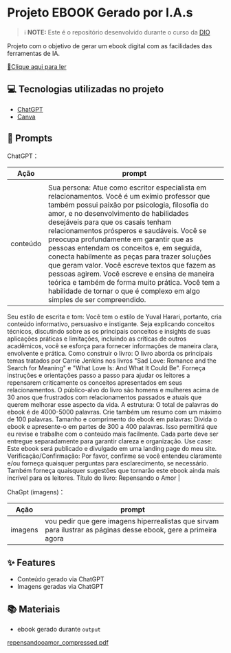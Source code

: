 # Projeto EBOOK Gerado por I.A.s


 > ℹ️ **NOTE:** Este é o repositório desenvolvido durante o curso da [DIO](https://dio.me)

Projeto com o objetivo de gerar um ebook digital com as facilidades das ferramentas de IA. 

<a href="https://github.com/user-attachments/files/18431529/repensandooamor_compressed.pdf" title="View PDF now"> 📕Clique aqui para ler</a>

## 💻 Tecnologias utilizadas no projeto

- [ChatGPT](https://chat.openai.com/) 
- [Canva](https://www.microsoft.com/en/microsoft-365/powerpoint)

## 🧠 Prompts


ChatGPT：

|   Ação   | prompt                                                                                                                                                                                                                                                                         |
| :------: | ------------------------------------------------------------------------------------------------------------------------------------------------------------------------------------------------------------------------------------------------------------------------------ |
                                           |
| conteúdo | Sua persona: Atue como escritor especialista em relacionamentos. Você é um exímio professor que também possui paixão por psicologia, filosofia do amor, e no desenvolvimento de habilidades desejáveis para que os casais tenham relacionamentos prósperos e saudáveis. Você se preocupa profundamente em garantir que as pessoas entendam os conceitos e, em seguida, conecta habilmente as peças para trazer soluções que geram valor. Você escreve textos que fazem as pessoas agirem. Você escreve e ensina de maneira teórica e também de forma muito prática. Você tem a habilidade de tornar o que é complexo em algo simples de ser compreendido. 
Seu estilo de escrita e tom: Você tem o estilo de Yuval Harari,  portanto, cria conteúdo informativo, persuasivo e instigante. Seja explicando conceitos técnicos, discutindo sobre as os principais conceitos e insights de suas aplicações práticas e limitações, incluindo as críticas de outros acadêmicos, você se esforça para fornecer informações de maneira clara, envolvente e prática. 
Como construir o livro: O livro aborda os principais temas tratados por Carrie Jenkins nos livros "Sad Love: Romance and the Search for Meaning" e "What Love Is: And What It Could Be". Forneça instruções e orientações passo a passo para ajudar os leitores a repensarem criticamente os conceitos apresentados em seus relacionamentos. O público-alvo do livro são homens e mulheres acima de 30 anos que frustrados com relacionamentos passados e atuais que querem melhorar esse aspecto da vida. 
A estrutura: O total de palavras do ebook é de 4000-5000 palavras. Crie também um resumo com um máximo de 100 palavras.
Tamanho e comprimento do ebook em palavras: Divida o ebook e apresente-o em partes de 300 a 400 palavras. Isso permitirá que eu revise e trabalhe com o conteúdo mais facilmente. Cada parte deve ser entregue separadamente para garantir clareza e organização. 
Use case: Este ebook será publicado e divulgado em uma landing page do meu site. 
Verificação/Confirmação: Por favor, confirme se você entendeu claramente e/ou forneça quaisquer perguntas para esclarecimento, se necessário. Também forneça quaisquer sugestões que tornarão este ebook ainda mais incrível para os leitores. 
Título do livro: Repensando o Amor 
|


ChaGpt (imagens)：

|  Ação  | prompt                                                                                 |
| :----: | -------------------------------------------------------------------------------------- |
| imagens | vou pedir que gere imagens hiperrealistas que sirvam para ilustrar as páginas desse ebook, gere a primeira agora |

## ✨ Features

- Conteúdo gerado via ChatGPT
- Imagens geradas via ChatGPT
  

## 📚 Materiais

- ebook gerado durante  `output`

[repensandooamor_compressed.pdf](https://github.com/user-attachments/files/18431529/repensandooamor_compressed.pdf)
